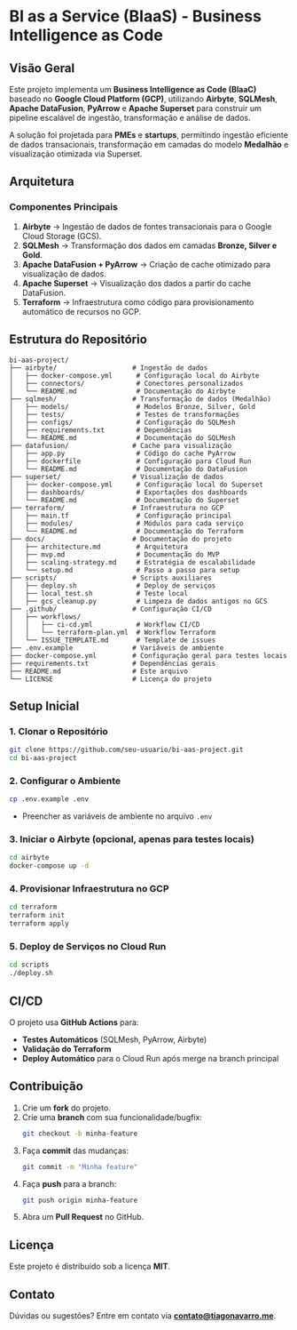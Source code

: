 
# BI as a Service (BIaaS) - Business Intelligence as Code

## Visão Geral
Este projeto implementa um **Business Intelligence as Code (BIaaC)** baseado no **Google Cloud Platform (GCP)**, utilizando **Airbyte**, **SQLMesh**, **Apache DataFusion**, **PyArrow** e **Apache Superset** para construir um pipeline escalável de ingestão, transformação e análise de dados.

A solução foi projetada para **PMEs** e **startups**, permitindo ingestão eficiente de dados transacionais, transformação em camadas do modelo **Medalhão** e visualização otimizada via Superset.

## **Arquitetura**

### **Componentes Principais**
1. **Airbyte** → Ingestão de dados de fontes transacionais para o Google Cloud Storage (GCS).
2. **SQLMesh** → Transformação dos dados em camadas **Bronze, Silver e Gold**.
3. **Apache DataFusion + PyArrow** → Criação de cache otimizado para visualização de dados.
4. **Apache Superset** → Visualização dos dados a partir do cache DataFusion.
5. **Terraform** → Infraestrutura como código para provisionamento automático de recursos no GCP.

## **Estrutura do Repositório**
```plaintext
bi-aas-project/
├── airbyte/                   # Ingestão de dados
│   ├── docker-compose.yml      # Configuração local do Airbyte
│   ├── connectors/             # Conectores personalizados
│   └── README.md               # Documentação do Airbyte
├── sqlmesh/                   # Transformação de dados (Medalhão)
│   ├── models/                 # Modelos Bronze, Silver, Gold
│   ├── tests/                  # Testes de transformações
│   ├── configs/                # Configuração do SQLMesh
│   ├── requirements.txt        # Dependências
│   └── README.md               # Documentação do SQLMesh
├── datafusion/                # Cache para visualização
│   ├── app.py                  # Código do cache PyArrow
│   ├── dockerfile              # Configuração para Cloud Run
│   └── README.md               # Documentação do DataFusion
├── superset/                  # Visualização de dados
│   ├── docker-compose.yml      # Configuração local do Superset
│   ├── dashboards/             # Exportações dos dashboards
│   └── README.md               # Documentação do Superset
├── terraform/                 # Infraestrutura no GCP
│   ├── main.tf                 # Configuração principal
│   ├── modules/                # Módulos para cada serviço
│   └── README.md               # Documentação do Terraform
├── docs/                      # Documentação do projeto
│   ├── architecture.md         # Arquitetura
│   ├── mvp.md                  # Documentação do MVP
│   ├── scaling-strategy.md     # Estratégia de escalabilidade
│   └── setup.md                # Passo a passo para setup
├── scripts/                   # Scripts auxiliares
│   ├── deploy.sh               # Deploy de serviços
│   ├── local_test.sh           # Teste local
│   ├── gcs_cleanup.py          # Limpeza de dados antigos no GCS
├── .github/                   # Configuração CI/CD
│   ├── workflows/
│   │   ├── ci-cd.yml           # Workflow CI/CD
│   │   └── terraform-plan.yml  # Workflow Terraform
│   └── ISSUE_TEMPLATE.md       # Template de issues
├── .env.example               # Variáveis de ambiente
├── docker-compose.yml         # Configuração geral para testes locais
├── requirements.txt           # Dependências gerais
├── README.md                  # Este arquivo
└── LICENSE                    # Licença do projeto
```

## **Setup Inicial**
### **1. Clonar o Repositório**
```bash
git clone https://github.com/seu-usuario/bi-aas-project.git
cd bi-aas-project
```

### **2. Configurar o Ambiente**
```bash
cp .env.example .env
```
- Preencher as variáveis de ambiente no arquivo `.env`

### **3. Iniciar o Airbyte** (opcional, apenas para testes locais)
```bash
cd airbyte
docker-compose up -d
```

### **4. Provisionar Infraestrutura no GCP**
```bash
cd terraform
terraform init
terraform apply
```

### **5. Deploy de Serviços no Cloud Run**
```bash
cd scripts
./deploy.sh
```

## **CI/CD**
O projeto usa **GitHub Actions** para:
- **Testes Automáticos** (SQLMesh, PyArrow, Airbyte)
- **Validação do Terraform**
- **Deploy Automático** para o Cloud Run após merge na branch principal

## **Contribuição**
1. Crie um **fork** do projeto.
2. Crie uma **branch** com sua funcionalidade/bugfix:
   ```bash
   git checkout -b minha-feature
   ```
3. Faça **commit** das mudanças:
   ```bash
   git commit -m "Minha feature"
   ```
4. Faça **push** para a branch:
   ```bash
   git push origin minha-feature
   ```
5. Abra um **Pull Request** no GitHub.

## **Licença**
Este projeto é distribuído sob a licença **MIT**.

## **Contato**
Dúvidas ou sugestões? Entre em contato via **[contato@tiagonavarro.me](mailto:contato@tiagonavarro.me)**.
